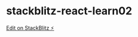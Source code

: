 # stackblitz-react-learn02

[Edit on StackBlitz ⚡️](https://stackblitz.com/edit/stackblitz-starters-4ruhoc)